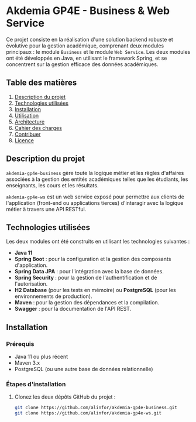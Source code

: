 # Akdemia GP4E - Business & Web Service

Ce projet consiste en la réalisation d'une solution backend robuste et évolutive pour la gestion académique, comprenant deux modules principaux : le module `Business` et le module `Web Service`. Les deux modules ont été développés en Java, en utilisant le framework Spring, et se concentrent sur la gestion efficace des données académiques.

## Table des matières

1. [Description du projet](#description-du-projet)
2. [Technologies utilisées](#technologies-utilisées)
3. [Installation](#installation)
4. [Utilisation](#utilisation)
5. [Architecture](#architecture)
6. [Cahier des charges](#cahier-des-charges)
7. [Contribuer](#contribuer)
8. [Licence](#licence)

## Description du projet

`akdemia-gp4e-business` gère toute la logique métier et les règles d'affaires associées à la gestion des entités académiques telles que les étudiants, les enseignants, les cours et les résultats.

`akdemia-gp4e-ws` est un web service exposé pour permettre aux clients de l'application (front-end ou applications tierces) d'interagir avec la logique métier à travers une API RESTful.

## Technologies utilisées

Les deux modules ont été construits en utilisant les technologies suivantes :

- **Java 11**
- **Spring Boot** : pour la configuration et la gestion des composants d'application.
- **Spring Data JPA** : pour l'intégration avec la base de données.
- **Spring Security** : pour la gestion de l'authentification et de l'autorisation.
- **H2 Database** (pour les tests en mémoire) ou **PostgreSQL** (pour les environnements de production).
- **Maven** : pour la gestion des dépendances et la compilation.
- **Swagger** : pour la documentation de l'API REST.

## Installation

### Prérequis

- Java 11 ou plus récent
- Maven 3.x
- PostgreSQL (ou une autre base de données relationnelle)

### Étapes d'installation

1. Clonez les deux dépôts GitHub du projet :
   ```bash
   git clone https://github.com/alinfor/akdemia-gp4e-business.git
   git clone https://github.com/alinfor/akdemia-gp4e-ws.git
